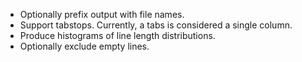 - Optionally prefix output with file names.
- Support tabstops.  Currently, a tabs is considered a single column.
- Produce histograms of line length distributions.
- Optionally exclude empty lines.

